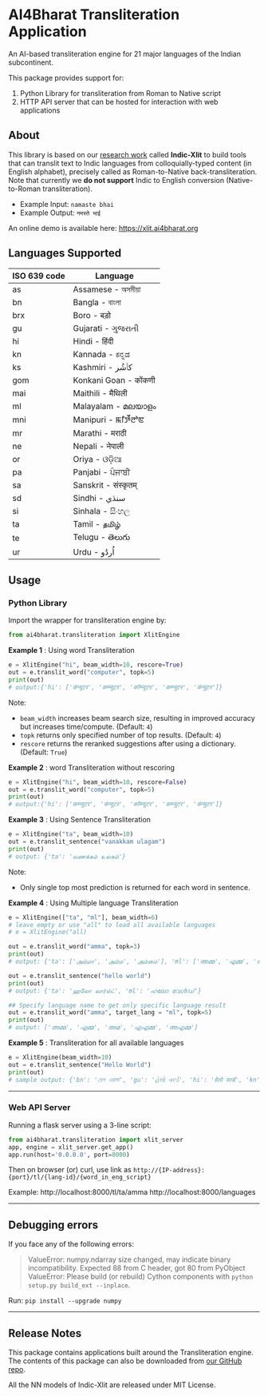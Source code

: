 # AI4Bharat Transliteration Application

An AI-based transliteration engine for 21 major languages of the Indian subcontinent.

This package provides support for:  
1. Python Library for transliteration from Roman to Native script
2. HTTP API server that can be hosted for interaction with web applications

## About

This library is based on our [research work](https://indicnlp.ai4bharat.org/indic-xlit/) called **Indic-Xlit** to build tools that can translit text to Indic languages from colloquially-typed content (in English alphabet), precisely called as Roman-to-Native back-transliteration. Note that currently we **do not support** Indic to English conversion (Native-to-Roman transliteration).

- Example  Input: `namaste bhai`
- Example Output: `नमस्ते भाई`

An online demo is available here: https://xlit.ai4bharat.org

## Languages Supported

|ISO 639 code | Language |
|---|--------------------|
|as |Assamese - অসমীয়া   |
|bn |Bangla - বাংলা       |
|brx|Boro - बड़ो	      |
|gu |Gujarati - ગુજરાતી   |
|hi |Hindi - हिंदी         |
|kn |Kannada - ಕನ್ನಡ     |
|ks |Kashmiri - كٲشُر 	  |
|gom|Konkani Goan - कोंकणी|
|mai|Maithili - मैथिली     |
|ml |Malayalam - മലയാളം|
|mni|Manipuri - ꯃꯤꯇꯩꯂꯣꯟ	 |
|mr |Marathi - मराठी       |
|ne |Nepali - नेपाली 	    |
|or |Oriya - ଓଡ଼ିଆ         |
|pa |Panjabi - ਪੰਜਾਬੀ      |
|sa |Sanskrit - संस्कृतम् 	 |
|sd |Sindhi - سنڌي       |
|si |Sinhala - සිංහල     |
|ta |Tamil - தமிழ்       |
|te |Telugu - తెలుగు      |
|ur |Urdu - اُردُو         |

## Usage

### Python Library

Import the wrapper for transliteration engine by:
```py
from ai4bharat.transliteration import XlitEngine
```

**Example 1** : Using word Transliteration

```py
e = XlitEngine("hi", beam_width=10, rescore=True)
out = e.translit_word("computer", topk=5)
print(out)
# output:{'hi': ['कंप्यूटर', 'कम्प्यूटर', 'कॉम्प्यूटर', 'कम्प्युटर', 'कंप्युटर']}
```

Note:
- `beam_width` increases beam search size, resulting in improved accuracy but increases time/compute. (Default: `4`)
- `topk` returns only specified number of top results. (Default: `4`)
- `rescore` returns the reranked suggestions after using a dictionary. (Default: `True`)


**Example 2** : word Transliteration without rescoring
```py
e = XlitEngine("hi", beam_width=10, rescore=False)
out = e.translit_word("computer", topk=5)
print(out)
# output:{'hi': ['कम्प्यूटर', 'कंप्यूटर', 'कॉम्प्यूटर', 'कम्प्युटर', 'कंप्युटर']}
```

**Example 3** : Using Sentence Transliteration

```py
e = XlitEngine("ta", beam_width=10)
out = e.translit_sentence("vanakkam ulagam")
print(out)
# output: {'ta': 'வணக்கம் உலகம்'}
```

Note:
- Only single top most prediction is returned for each word in sentence.

**Example 4** : Using Multiple language Transliteration

```py
e = XlitEngine(["ta", "ml"], beam_width=6)
# leave empty or use "all" to load all available languages
# e = XlitEngine("all)

out = e.translit_word("amma", topk=3)
print(out)
# output: {'ta': ['அம்மா', 'அம்ம', 'அம்மை'], 'ml': ['അമ്മ', 'എമ്മ', 'അമ']}

out = e.translit_sentence("hello world")
print(out)
# output: {'ta': 'ஹலோ வார்ல்ட்', 'ml': 'ഹലോ വേൾഡ്'}

## Specify language name to get only specific language result
out = e.translit_word("amma", target_lang = "ml", topk=5)
print(out)
# output: ['അമ്മ', 'എമ്മ', 'അമ', 'എഎമ്മ', 'അഎമ്മ']
```

**Example 5** : Transliteration for all available languages
```py
e = XlitEngine(beam_width=10)
out = e.translit_sentence("Hello World")
print(out)
# sample output: {'bn': 'হেল ওয়ার্ল্ড', 'gu': 'હેલો વર્લ્ડ', 'hi': 'हेलो वर्ल्ड', 'kn': 'ಹೆಲ್ಲೊ ವರ್ಲ್ಡ್', 'ml': 'ഹലോ വേൾഡ്', 'pa': 'ਹੇਲੋ ਵਰਲਡ', 'si': 'හිලෝ වර්ල්ඩ්', 'ta': 'ஹலோ வார்ல்ட்', 'te': 'హల్లో వరల్డ్', 'ur': 'ہیلو وارڈ'}
```

---

### Web API Server

Running a flask server using a 3-line script:
```py
from ai4bharat.transliteration import xlit_server
app, engine = xlit_server.get_app()
app.run(host='0.0.0.0', port=8000)
```

Then on browser (or) curl, use link as `http://{IP-address}:{port}/tl/{lang-id}/{word_in_eng_script}`

Example:
http://localhost:8000/tl/ta/amma
http://localhost:8000/languages

---

## Debugging errors

If you face any of the following errors:
> ValueError: numpy.ndarray size changed, may indicate binary incompatibility. Expected 88 from C header, got 80 from PyObject
> ValueError: Please build (or rebuild) Cython components with `python setup.py build_ext --inplace`.

Run: `pip install --upgrade numpy`

---

## Release Notes

This package contains applications built around the Transliteration engine. The contents of this package can also be downloaded from [our GitHub repo](https://github.com/AI4Bharat/IndicXlit).

All the NN models of Indic-Xlit are released under MIT License.
